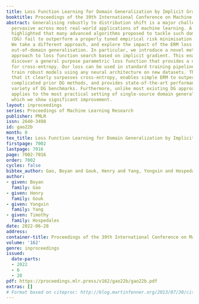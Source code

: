 ```yaml
---
title: Loss Function Learning for Domain Generalization by Implicit Gradient
booktitle: Proceedings of the 39th International Conference on Machine Learning
abstract: Generalising robustly to distribution shift is a major challenge that is
  pervasive across most real-world applications of machine learning. A recent study
  highlighted that many advanced algorithms proposed to tackle such domain generalisation
  (DG) fail to outperform a properly tuned empirical risk minimisation (ERM) baseline.
  We take a different approach, and explore the impact of the ERM loss function on
  out-of-domain generalisation. In particular, we introduce a novel meta-learning
  approach to loss function search based on implicit gradient. This enables us to
  discover a general purpose parametric loss function that provides a drop-in replacement
  for cross-entropy. Our loss can be used in standard training pipelines to efficiently
  train robust models using any neural architecture on new datasets. The results show
  that it clearly surpasses cross-entropy, enables simple ERM to outperform some more
  complicated prior DG methods, and provides state-of-the-art performance across a
  variety of DG benchmarks. Furthermore, unlike most existing DG approaches, our setup
  applies to the most practical setting of single-source domain generalisation, on
  which we show significant improvement.
layout: inproceedings
series: Proceedings of Machine Learning Research
publisher: PMLR
issn: 2640-3498
id: gao22b
month: 0
tex_title: Loss Function Learning for Domain Generalization by Implicit Gradient
firstpage: 7002
lastpage: 7016
page: 7002-7016
order: 7002
cycles: false
bibtex_author: Gao, Boyan and Gouk, Henry and Yang, Yongxin and Hospedales, Timothy
author:
- given: Boyan
  family: Gao
- given: Henry
  family: Gouk
- given: Yongxin
  family: Yang
- given: Timothy
  family: Hospedales
date: 2022-06-28
address:
container-title: Proceedings of the 39th International Conference on Machine Learning
volume: '162'
genre: inproceedings
issued:
  date-parts:
  - 2022
  - 6
  - 28
pdf: https://proceedings.mlr.press/v162/gao22b/gao22b.pdf
extras: []
# Format based on citeproc: http://blog.martinfenner.org/2013/07/30/citeproc-yaml-for-bibliographies/
---
```


